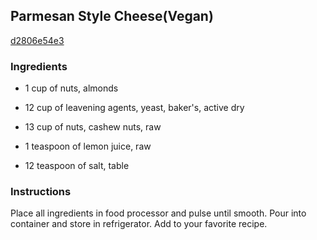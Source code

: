 ## Parmesan Style Cheese(Vegan)

[d2806e54e3](http://www.food.com/recipe/parmesan-style-cheese-vegan-467257)

### Ingredients

 - 1 cup of nuts, almonds

 - 12 cup of leavening agents, yeast, baker's, active dry

 - 13 cup of nuts, cashew nuts, raw

 - 1 teaspoon of lemon juice, raw

 - 12 teaspoon of salt, table

### Instructions

Place all ingredients in food processor and pulse until smooth. Pour into container and store in refrigerator. Add to your favorite recipe.